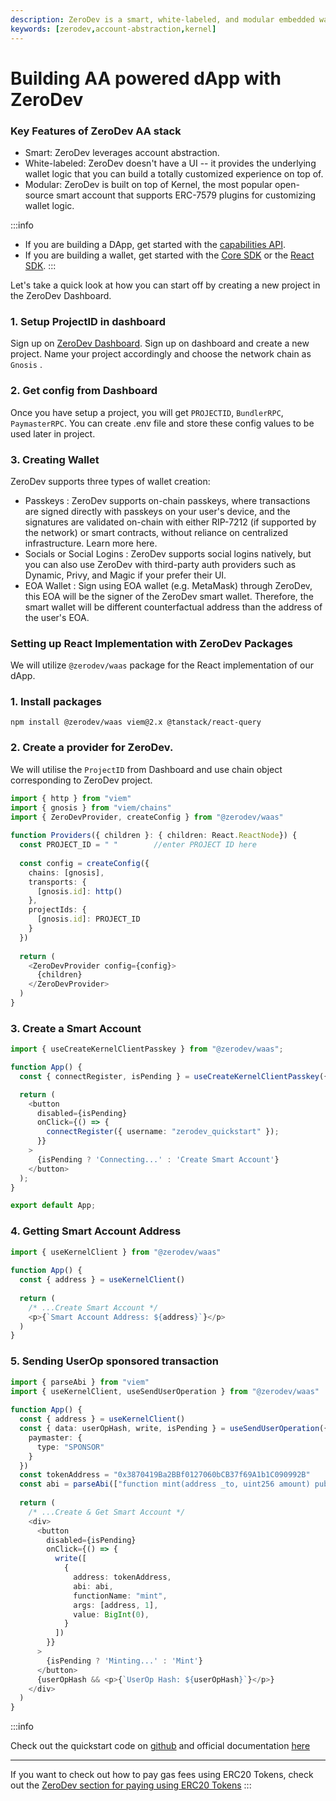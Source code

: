 ```yaml
---
description: ZeroDev is a smart, white-labeled, and modular embedded wallet for building user-friendly Web3 experiences, particularly for DeFi applications.
keywords: [zerodev,account-abstraction,kernel]
---
```


# Building AA powered dApp with ZeroDev

<CardContainer>
<Card
    title="ZeroDev is a smart, white-labeled, and modular embedded wallet for building user-friendly Web3 experiences, particularly for DeFi applications."
    />
</CardContainer>

### Key Features of ZeroDev AA stack

- Smart: ZeroDev leverages account abstraction.
- White-labeled: ZeroDev doesn't have a UI -- it provides the underlying wallet logic that you can build a totally customized experience on top of.
- Modular: ZeroDev is built on top of Kernel, the most popular open-source smart account that supports ERC-7579 plugins for customizing wallet logic.

:::info
- If you are building a DApp, get started with the [capabilities API](https://docs.zerodev.app/smart-wallet/quickstart-capabilities).
- If you are building a wallet, get started with the [Core SDK](https://docs.zerodev.app/smart-wallet/quickstart-core) or the [React SDK](https://docs.zerodev.app/smart-wallet/quickstart-react).
:::

Let's take a quick look at how you can start off by creating a new project in the ZeroDev Dashboard.

### 1. Setup ProjectID in dashboard

Sign up on [ZeroDev Dashboard](https://dashboard.zerodev.app/). Sign up on dashboard and create a new project. Name your project accordingly and choose the network chain as ```Gnosis``` .

### 2. Get config from Dashboard

Once you have setup a project, you will get ```PROJECTID```, ```BundlerRPC```, ```PaymasterRPC```. You can create .env file and store these config values to be used later in project.

### 3. Creating Wallet

ZeroDev supports three types of wallet creation:

- Passkeys : ZeroDev supports on-chain passkeys, where transactions are signed directly with passkeys on your user's device, and the signatures are validated on-chain with either RIP-7212 (if supported by the network) or smart contracts, without reliance on centralized infrastructure. Learn more here.
- Socials or Social Logins : ZeroDev supports social logins natively, but you can also use ZeroDev with third-party auth providers such as Dynamic, Privy, and Magic if your prefer their UI.
- EOA Wallet : Sign using EOA wallet (e.g. MetaMask) through ZeroDev, this EOA will be the signer of the ZeroDev smart wallet. Therefore, the smart wallet will be different counterfactual address than the address of the user's EOA.

### Setting up React Implementation with ZeroDev Packages

We will utilize ```@zerodev/waas``` package for the React implementation of our dApp.

### 1. Install packages

```shell
npm install @zerodev/waas viem@2.x @tanstack/react-query
```
### 2. Create a provider for ZeroDev. 

We will utilise the ```ProjectID``` from Dashboard and use chain object corresponding to ZeroDev project.

```typescript
import { http } from "viem"
import { gnosis } from "viem/chains"
import { ZeroDevProvider, createConfig } from "@zerodev/waas"
 
function Providers({ children }: { children: React.ReactNode}) {
  const PROJECT_ID = " "        //enter PROJECT ID here
 
  const config = createConfig({
    chains: [gnosis],
    transports: {
      [gnosis.id]: http()
    },
    projectIds: {
      [gnosis.id]: PROJECT_ID
    }
  })
 
  return (
    <ZeroDevProvider config={config}>
      {children}
    </ZeroDevProvider>
  )
}
```

### 3. Create a Smart Account

```typescript
import { useCreateKernelClientPasskey } from "@zerodev/waas";

function App() {
  const { connectRegister, isPending } = useCreateKernelClientPasskey({ version: "v3" });

  return (
    <button
      disabled={isPending}
      onClick={() => {
        connectRegister({ username: "zerodev_quickstart" });
      }}
    >
      {isPending ? 'Connecting...' : 'Create Smart Account'}
    </button>
  );
}

export default App;
```

### 4. Getting Smart Account Address

```typescript
import { useKernelClient } from "@zerodev/waas"
 
function App() {
  const { address } = useKernelClient()
 
  return (
    /* ...Create Smart Account */
    <p>{`Smart Account Address: ${address}`}</p>
  )
}
```

### 5. Sending UserOp sponsored transaction

```typescript
import { parseAbi } from "viem"
import { useKernelClient, useSendUserOperation } from "@zerodev/waas"
 
function App() {
  const { address } = useKernelClient()
  const { data: userOpHash, write, isPending } = useSendUserOperation({
    paymaster: {
      type: "SPONSOR"
    }
  })
  const tokenAddress = "0x3870419Ba2BBf0127060bCB37f69A1b1C090992B"
  const abi = parseAbi(["function mint(address _to, uint256 amount) public"])
 
  return (
    /* ...Create & Get Smart Account */
    <div>
      <button 
        disabled={isPending}
        onClick={() => {
          write([
            {
              address: tokenAddress,
              abi: abi,
              functionName: "mint",
              args: [address, 1],
              value: BigInt(0),
            }
          ])
        }}
      >
        {isPending ? 'Minting...' : 'Mint'}
      </button>
      {userOpHash && <p>{`UserOp Hash: ${userOpHash}`}</p>}
    </div>
  )
}
```

:::info

Check out the quickstart code on [github](https://github.com/zerodevapp/waas-examples/tree/main/quick-start) and official documentation [here](https://docs.zerodev.app/smart-wallet/quickstart-core)

---
If you want to check out how to pay gas fees using ERC20 Tokens, check out the [ZeroDev section for paying using ERC20 Tokens](https://docs.zerodev.app/smart-wallet/pay-gas-in-erc20s)
:::